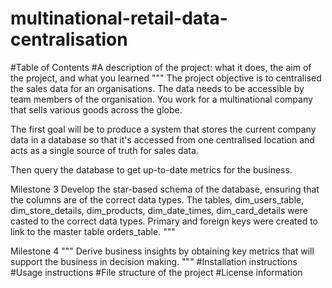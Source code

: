 # multinational-retail-data-centralisation
#Table of Contents
#A description of the project: what it does, the aim of the project, and what you learned
""" The project objective is to centralised the sales data for an organisations. 
    The data needs to be accessible by team members of the organisation. You work for a multinational company that sells various goods across the globe.

The first goal will be to produce a system that stores the current company data in a database so that it's accessed from one centralised location and acts as a single source of truth for sales data.

Then query the database to get up-to-date metrics for the business.

Milestone 3 
Develop the star-based schema of the database, ensuring that the columns are of the correct data types.
The tables, dim_users_table, dim_store_details, dim_products, dim_date_times, dim_card_details were casted to the correct data types.
Primary and foreign keys were created to link to the master table orders_table.
"""

Milestone 4
"""
Derive business insights by obtaining key metrics that will support the business in decision making.
"""
#Installation instructions
#Usage instructions
#File structure of the project
#License information
